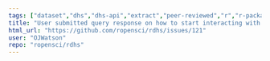 ```yaml
---
tags: ["dataset","dhs","dhs-api","extract","peer-reviewed","r","r-package","rstats","survey-data"]
title: "User submitted query response on how to start interacting with DHS surveys - A demo"
html_url: "https://github.com/ropensci/rdhs/issues/121"
user: "OJWatson"
repo: "ropensci/rdhs"
---
```


